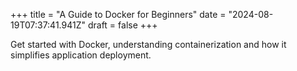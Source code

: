 +++
title = "A Guide to Docker for Beginners"
date = "2024-08-19T07:37:41.941Z"
draft = false
+++

  Get started with Docker, understanding containerization and how it simplifies application deployment.
        